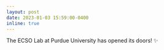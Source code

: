 ```yaml
---
layout: post
date: 2023-01-03 15:59:00-0400
inline: true
---
```


The ECSO Lab at Purdue University has opened its doors! :sparkles:

